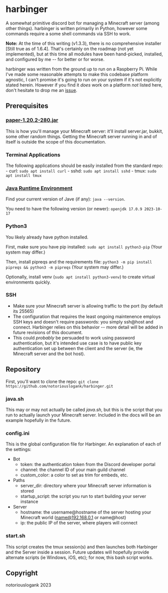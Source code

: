 # harbinger

A somewhat primitive discord bot for managing a Minecraft server (among other things).  harbinger is written primarily in Python, however some commands require a some shell commands via SSH to work.

**Note:**
At the time of this writing (v1.3.3), there is no comprehensive installer [Still true as of 1.6.4].  That's certainly on the roadmap (not yet implemented), but at this time all modules have been hand-picked, installed, and configured by me -- for better or for worse.

harbinger was written from the ground up to run on a Raspberry Pi.  While I've made some reasonable attempts to make this codebase platform agnostic, I can't promise it's going to run on your system if it's not explicitly stated herein.  However if you find it *does* work on a platform *not* listed here, don't hesitate to drop me an [issue](https://github.com/notoriouslogank/harbinger/issues).

## Prerequisites

### [paper-1.20.2-280.jar](https://papermc.io/)

This is how you'll manage your Minecraft server: it'll install server.jar, bukkit, some other random things.  Getting the Minecraft server running in and of itself is outside the scope of this documentation.

### Terminal Applications

The following applications should be easily installed from the standard repo:
    - curl: ``sudo apt install curl``
    - sshd: ``sudo apt install sshd``
    - tmux: ``sudo apt install tmux``

### [Java Runtime Environment](https://ubuntu.com/tutorials/install-jre#1-overview)

Find your current version of Jave (if any): ``java --version``.

You need to have the following version (or newer): ``openjdk 17.0.9 2023-10-17``

### Python3

You likely already have python installed.

First, make sure you have pip installed: ``sudo apt install python3-pip`` (Your system may differ.)

Then, install pipreqs and the requirements file: ``python3 -m pip install pipreqs && python3 -m pipreqs`` (Your system may differ.)

Optionally, install venv (``sudo apt install python3-venv``) to create virtual environments quickly.

### SSH

- Make sure your Minecraft server is allowing traffic to the port (by default its 25565)
- The configuration that requires the least ongoing maintenence employs SSH keys and doesn't require passwords: you simply ssh@host and connect.  Harbinger relies on this behavior -- more detail will be added in future revisions of this document.
- This could *probably* be persuaded to work using password authentication, but it's intended use case is to have public key authentication set up between the client and the server (ie, the Minecraft server and the bot host).

## Repository

First, you'll want to clone the repo: ``git clone https://github.com/notoriouslogank/harbinger.git``

### java.sh

This may or may not actually be called *java.sh*, but this is the script that you run to actually launch your Minecraft server.  Included in the docs will be an example hopefully in the future.

### config.ini

This is the global configuration file for Harbinger.  An explanation of each of the settings:

- Bot
  - token: the authentication token from the Discord developer portal
  - channel: the channel ID of your main guild channel
  - custom_color: a color to set as trim for embeds, etc.
- Paths
  - server_dir: directory where your Minecraft server information is stored
  - startup_script: the script you run to start building your server instance
- Server
  - hostname: the username@hostname of the server hosting your Minecraft world (name@192.168.0.1 or name@host)
  - ip: the public IP of the server, where players will connect

### start.sh

This script creates the tmux session(s) and then launches both Harbinger and the Server inside a session.  Future updates will hopefully provide alternate scripts (ie Windows, iOS, etc); for now, this bash script works.

## Copyright

notoriouslogank 2023
